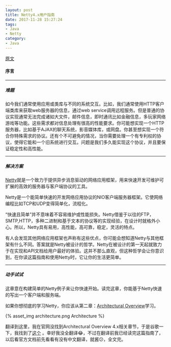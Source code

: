 ```yaml
---
layout: post
title: Netty4.x用户指南
date: 2017-11-28 15:27:24
tags:
- Java
- Netty
category:
- Java
---
```

[原文](https://github.com/netty/netty/wiki/User-guide-for-4.x)
#### 序言
---------------------
##### 难题
如今我们通常使用应用或类库与不同的系统交互。比如，我们通常使用HTTP客户端类库来获取web服务器的信息，通过web service调用远程服务。但是普通的协议实现通常无法完成诸如大文件，邮件信息，即时通讯比如金融信息，多玩家网络游戏等功能。这些需求都对信息处理有很高的性能要求。你可能想实现一个HTTP服务器，比如基于AJAX的聊天系统，影音媒体库，或网盘。你甚至想实现一个符合你特殊需求的协议。还有个不可避免的情况，当你需要处理一个有专利权的协议，使得它能和一个旧系统进行交互。问题是我们多久能实现这个协议，并且要保证稳定性和高性能。

--------------
##### 解决方案
[Netty](http://netty.io/)就是一个致力于提供异步消息驱动的网络应用框架，用来快速开发可维护可扩展的高效的服务器与客户端协议的工具。

Netty是一个能简单快速的开发网络应用协议的NIO客户端服务器框架。它使网络编程比如TCP和UDP变得简单化，流程化。

“快速且简单”并不意味着不容易维护或性能损失。Netty借鉴于以往的FTP，SMTP,HTTP，多种二进制和基于文本的协议等的实现经验，在设计时就格外小心。所以，Netty具有易用，高性能，高可靠，稳定，灵活的特点。

有人会发现其他网络应用框架也声称有这些优点，你可能会想知道Netty与其他框架有什么不同。答案就是Netty被设计的哲学。Netty在被设计的第一天起就致力于在实现和API文档给用户最好的体验。这并不那么直观，但这种哲学会让你意识到，在你读这篇指南和使用Netty时，它让你的生活更简单。

-----------------------
##### 动手试试
这章意在构建简单的Netty例子来让你快速开始。读完这章，你能基于Netty快速的写出一个客户端和服务端。

如果你想彻底的学习Netty，你应该从第二章：[Architectural Overview](http://netty.io/3.5/guide/#architecture)学习。

{% asset_img architecture.png Architecture %}

翻译到这里，我在官网没找到Architectural Overview 4.x相关章节，于是谷歌一下，我找到了[这个](https://doc.yonyoucloud.com/doc/netty-4-user-guide/Architectural%20Overview/Architectural%20Overview.html) 。幸好我没全翻译:joy:，不过在翻译前我已经读完这篇指南了，以后看官方文档前先看看有没有中文翻译，就酱:confused:，全文完。
